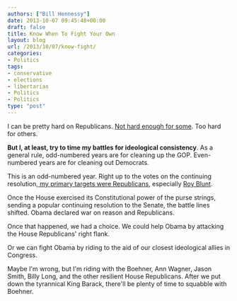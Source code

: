 ```yaml
---
authors: ["Bill Hennessy"]
date: 2013-10-07 09:45:48+00:00
draft: false
title: Know When To Fight Your Own
layout: blog
url: /2013/10/07/know-fight/
categories:
- Politics
tags:
- conservative
- elections
- libertarian
- Politics
- Politics
type: "post"
---
```


I can be pretty hard on Republicans. [Not hard enough for some](https://hennessysview.com/2013/10/06/responsible-rino-hunter). Too hard for others.

**But I, at least, try to time my battles for ideological consistency**. As a general rule, odd-numbered years are for cleaning up the GOP. Even-numbered years are for cleaning out Democrats.

This is an odd-numbered year. Right up to the votes on the continuing resolution,[ my primary targets were Republicans](https://hennessysview.com/2013/09/25/expect-much-republicans-obamacare/), especially [Roy Blunt](https://hennessysview.com/2013/09/24/roy-blunt-failed-missouri-today/).

Once the House exercised its Constitutional power of the purse strings, sending a popular continuing resolution to the Senate, the battle lines shifted. Obama declared war on reason and Republicans.

Once that happened, we had a choice. We could help Obama by attacking the House Republicans' right flank.

Or we can fight Obama by riding to the aid of our closest ideological allies in Congress.

Maybe I'm wrong, but I'm riding with the Boehner, Ann Wagner, Jason Smith, Billy Long, and the other resilient House Republicans. After we put down the tyrannical King Barack, there'll be plenty of time to squabble with Boehner.
